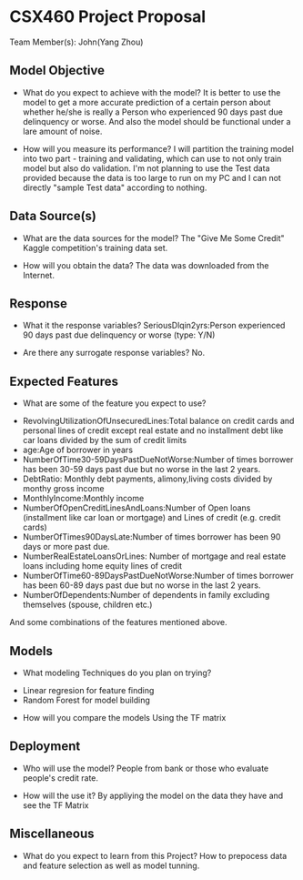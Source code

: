 # CSX460 Project Proposal

Team Member(s): John(Yang Zhou)


## Model Objective

* What do you expect to achieve with the model?
It is better to use the model to get a more accurate prediction of a certain person about whether he/she is really a Person who experienced 90 days past due delinquency or worse. And also the model should be functional under a lare amount of noise.

* How will you measure its performance?
I will partition the training model into two part - training and validating, which can use to not only train model but also do validation. 
I'm not planning to use the Test data provided because the data is too large to run on my PC and I can not directly "sample Test data" according to nothing.

## Data Source(s)

* What are the data sources for the model?
The "Give Me Some Credit" Kaggle competition's training data set.

* How will you obtain the data?
The data was downloaded from the Internet.

## Response

* What it the response variables?
SeriousDlqin2yrs:Person experienced 90 days past due delinquency or worse (type: Y/N)

* Are there any surrogate response variables?
No.

## Expected Features

* What are some of the feature you expect to use?
+ RevolvingUtilizationOfUnsecuredLines:Total balance on credit cards and personal lines of credit except real estate and no installment debt like car loans divided by the sum of credit limits
+ age:Age of borrower in years
+ NumberOfTime30-59DaysPastDueNotWorse:Number of times borrower has been 30-59 days past due but no worse in the last 2 years.
+ DebtRatio: Monthly debt payments, alimony,living costs divided by monthy gross income
+ MonthlyIncome:Monthly income
+ NumberOfOpenCreditLinesAndLoans:Number of Open loans (installment like car loan or mortgage) and Lines of credit (e.g. credit cards)
+ NumberOfTimes90DaysLate:Number of times borrower has been 90 days or more past due.
+ NumberRealEstateLoansOrLines: Number of mortgage and real estate loans including home equity lines of credit
+ NumberOfTime60-89DaysPastDueNotWorse:Number of times borrower has been 60-89 days past due but no worse in the last 2 years.
+ NumberOfDependents:Number of dependents in family excluding themselves (spouse, children etc.)

And some combinations of the features mentioned above.


## Models

* What modeling Techniques do you plan on trying?
+ Linear regresion for feature finding
+ Random Forest for model building

* How will you compare the models
Using the TF matrix

## Deployment

* Who will use the model?
People from bank or those who evaluate people's credit rate.

* How will the use it?
By appliying the model on the data they have and see the TF Matrix

## Miscellaneous

* What do you expect to learn from this Project?
How to prepocess data and feature selection as well as model tunning.
